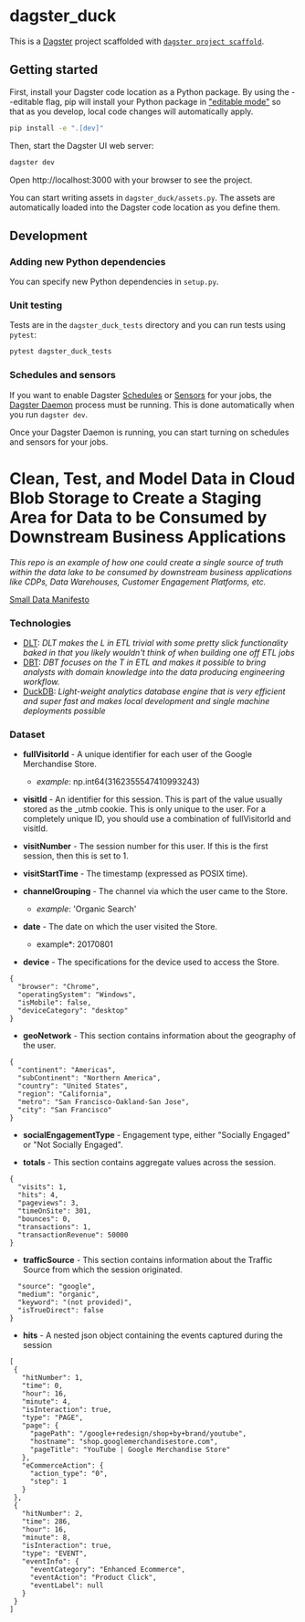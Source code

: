 # dagster_duck

This is a [Dagster](https://dagster.io/) project scaffolded with [`dagster project scaffold`](https://docs.dagster.io/guides/build/projects/creating-a-new-project).

## Getting started

First, install your Dagster code location as a Python package. By using the --editable flag, pip will install your Python package in ["editable mode"](https://pip.pypa.io/en/latest/topics/local-project-installs/#editable-installs) so that as you develop, local code changes will automatically apply.

```bash
pip install -e ".[dev]"
```

Then, start the Dagster UI web server:

```bash
dagster dev
```

Open http://localhost:3000 with your browser to see the project.

You can start writing assets in `dagster_duck/assets.py`. The assets are automatically loaded into the Dagster code location as you define them.

## Development

### Adding new Python dependencies

You can specify new Python dependencies in `setup.py`.

### Unit testing

Tests are in the `dagster_duck_tests` directory and you can run tests using `pytest`:

```bash
pytest dagster_duck_tests
```

### Schedules and sensors

If you want to enable Dagster [Schedules](https://docs.dagster.io/guides/automate/schedules/) or [Sensors](https://docs.dagster.io/guides/automate/sensors/) for your jobs, the [Dagster Daemon](https://docs.dagster.io/guides/deploy/execution/dagster-daemon) process must be running. This is done automatically when you run `dagster dev`.

Once your Dagster Daemon is running, you can start turning on schedules and sensors for your jobs.

# **Clean, Test, and Model Data in Cloud Blob Storage to Create a Staging Area for Data to be Consumed by Downstream Business Applications**

*This repo is an example of how one could create a single source of truth within the data lake to be consumed by downstream business applications like CDPs, Data Warehouses, Customer Engagement Platforms, etc.* 

[Small Data Manifesto](https://motherduck.com/blog/small-data-manifesto/)

### Technologies 

- [DLT](https://dlthub.com/docs/intro): *DLT makes the L in ETL trivial with some pretty slick functionality baked in that you likely wouldn't think of when building one off ETL jobs*
- [DBT](https://docs.getdbt.com/docs/introduction): *DBT focuses on the T in ETL and makes it possible to bring analysts with domain knowledge into the data producing engineering workflow.*
- [DuckDB](https://duckdb.org/docs/api/python/overview): *Light-weight analytics database engine that is very efficient and super fast and makes local development and single machine deployments possible*

### Dataset

- **fullVisitorId** - A unique identifier for each user of the Google Merchandise Store.
  * *example*: np.int64(3162355547410993243)

- **visitId** - An identifier for this session. This is part of the value usually stored as the _utmb cookie. This is only unique to the user. For a completely unique ID, you should use a combination of fullVisitorId and visitId.

- **visitNumber** - The session number for this user. If this is the first session, then this is set to 1.

- **visitStartTime** - The timestamp (expressed as POSIX time).

- **channelGrouping** - The channel via which the user came to the Store.
  * *example*: 'Organic Search'

- **date** - The date on which the user visited the Store.
  * example*: 20170801

- **device** - The specifications for the device used to access the Store.

```
{
  "browser": "Chrome",
  "operatingSystem": "Windows",
  "isMobile": false,
  "deviceCategory": "desktop"
}
```

- **geoNetwork** - This section contains information about the geography of the user.

```
{
  "continent": "Americas",
  "subContinent": "Northern America",
  "country": "United States",
  "region": "California",
  "metro": "San Francisco-Oakland-San Jose",
  "city": "San Francisco"
}
```

- **socialEngagementType** - Engagement type, either "Socially Engaged" or "Not Socially Engaged".

- **totals** - This section contains aggregate values across the session.

```
{
  "visits": 1,
  "hits": 4,
  "pageviews": 3,
  "timeOnSite": 301,
  "bounces": 0,
  "transactions": 1,
  "transactionRevenue": 50000
}
```

- **trafficSource** - This section contains information about the Traffic Source from which the session originated.

```{
  "source": "google",
  "medium": "organic",
  "keyword": "(not provided)",
  "isTrueDirect": false
}
```

- **hits** - A nested json object containing the events captured during the session

```
[
 {
   "hitNumber": 1,
   "time": 0,
   "hour": 16, 
   "minute": 4,
   "isInteraction": true,
   "type": "PAGE",
   "page": {
     "pagePath": "/google+redesign/shop+by+brand/youtube",
     "hostname": "shop.googlemerchandisestore.com", 
     "pageTitle": "YouTube | Google Merchandise Store"
   },
   "eCommerceAction": {
     "action_type": "0",
     "step": 1
   }
 },
 {
   "hitNumber": 2,
   "time": 286,
   "hour": 16,
   "minute": 8, 
   "isInteraction": true,
   "type": "EVENT",
   "eventInfo": {
     "eventCategory": "Enhanced Ecommerce",
     "eventAction": "Product Click",
     "eventLabel": null
   }
 }
]
```

